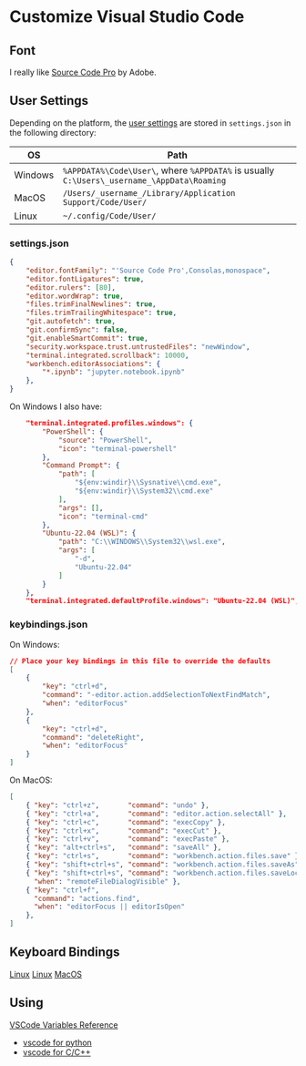 # Customize Visual Studio Code

## Font

I really like [Source Code Pro](../fonts.html) by Adobe.

## User Settings

Depending on the platform, the [user
settings](https://code.visualstudio.com/docs/getstarted/settings)
are stored in `settings.json` in the following directory:

OS|Path
--|---
Windows|`%APPDATA%\Code\User\`, where `%APPDATA%` is usually `C:\Users\_username_\AppData\Roaming`
MacOS|`/Users/_username_/Library/Application Support/Code/User/`
Linux|`~/.config/Code/User/`

### settings.json

```json
{
    "editor.fontFamily": "'Source Code Pro',Consolas,monospace",
    "editor.fontLigatures": true,
    "editor.rulers": [80],
    "editor.wordWrap": true,
    "files.trimFinalNewlines": true,
    "files.trimTrailingWhitespace": true,
    "git.autofetch": true,
    "git.confirmSync": false,
    "git.enableSmartCommit": true,
    "security.workspace.trust.untrustedFiles": "newWindow",
    "terminal.integrated.scrollback": 10000,
    "workbench.editorAssociations": {
        "*.ipynb": "jupyter.notebook.ipynb"
    },
}
```

On Windows I also have:
```json
    "terminal.integrated.profiles.windows": {
        "PowerShell": {
            "source": "PowerShell",
            "icon": "terminal-powershell"
        },
        "Command Prompt": {
            "path": [
                "${env:windir}\\Sysnative\\cmd.exe",
                "${env:windir}\\System32\\cmd.exe"
            ],
            "args": [],
            "icon": "terminal-cmd"
        },
        "Ubuntu-22.04 (WSL)": {
            "path": "C:\\WINDOWS\\System32\\wsl.exe",
            "args": [
                "-d",
                "Ubuntu-22.04"
            ]
        }
    },
    "terminal.integrated.defaultProfile.windows": "Ubuntu-22.04 (WSL)",
```

### keybindings.json

On Windows:

```json
// Place your key bindings in this file to override the defaults
[
    {
        "key": "ctrl+d",
        "command": "-editor.action.addSelectionToNextFindMatch",
        "when": "editorFocus"
    },
    {
        "key": "ctrl+d",
        "command": "deleteRight",
        "when": "editorFocus"
    }
]
```

On MacOS:

```json
[
    { "key": "ctrl+z",       "command": "undo" },
    { "key": "ctrl+a",       "command": "editor.action.selectAll" },
    { "key": "ctrl+c",       "command": "execCopy" },
    { "key": "ctrl+x",       "command": "execCut" },
    { "key": "ctrl+v",       "command": "execPaste" },
    { "key": "alt+ctrl+s",   "command": "saveAll" },
    { "key": "ctrl+s",       "command": "workbench.action.files.save" },
    { "key": "shift+ctrl+s", "command": "workbench.action.files.saveAs" },
    { "key": "shift+ctrl+s", "command": "workbench.action.files.saveLocalFile",
      "when": "remoteFileDialogVisible" },
    { "key": "ctrl+f",
      "command": "actions.find",
      "when": "editorFocus || editorIsOpen"
    },
]
```
## Keyboard Bindings

[Linux](keys-linux.md)
[Linux](keys-windows.md)
[MacOS](keys-mac.md)

## Using

[VSCode Variables Reference](https://code.visualstudio.com/docs/editor/variables-reference)

* [vscode for python](python.py)
* [vscode for C/C++](c_c++.md)
